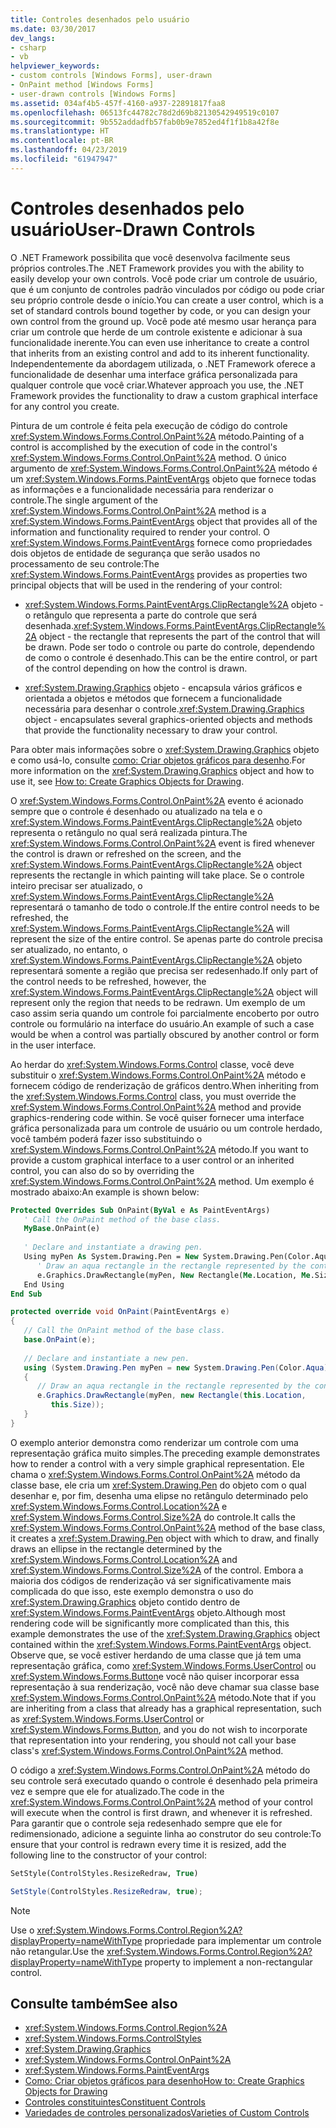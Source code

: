 ```yaml
---
title: Controles desenhados pelo usuário
ms.date: 03/30/2017
dev_langs:
- csharp
- vb
helpviewer_keywords:
- custom controls [Windows Forms], user-drawn
- OnPaint method [Windows Forms]
- user-drawn controls [Windows Forms]
ms.assetid: 034af4b5-457f-4160-a937-22891817faa8
ms.openlocfilehash: 06513fc44782c78d2d69b82130542949519c0107
ms.sourcegitcommit: 9b552addadfb57fab0b9e7852ed4f1f1b8a42f8e
ms.translationtype: HT
ms.contentlocale: pt-BR
ms.lasthandoff: 04/23/2019
ms.locfileid: "61947947"
---
```

# <a name="user-drawn-controls"></a><span data-ttu-id="495d7-102">Controles desenhados pelo usuário</span><span class="sxs-lookup"><span data-stu-id="495d7-102">User-Drawn Controls</span></span>
<span data-ttu-id="495d7-103">O .NET Framework possibilita que você desenvolva facilmente seus próprios controles.</span><span class="sxs-lookup"><span data-stu-id="495d7-103">The .NET Framework provides you with the ability to easily develop your own controls.</span></span> <span data-ttu-id="495d7-104">Você pode criar um controle de usuário, que é um conjunto de controles padrão vinculados por código ou pode criar seu próprio controle desde o início.</span><span class="sxs-lookup"><span data-stu-id="495d7-104">You can create a user control, which is a set of standard controls bound together by code, or you can design your own control from the ground up.</span></span> <span data-ttu-id="495d7-105">Você pode até mesmo usar herança para criar um controle que herde de um controle existente e adicionar à sua funcionalidade inerente.</span><span class="sxs-lookup"><span data-stu-id="495d7-105">You can even use inheritance to create a control that inherits from an existing control and add to its inherent functionality.</span></span> <span data-ttu-id="495d7-106">Independentemente da abordagem utilizada, o .NET Framework oferece a funcionalidade de desenhar uma interface gráfica personalizada para qualquer controle que você criar.</span><span class="sxs-lookup"><span data-stu-id="495d7-106">Whatever approach you use, the .NET Framework provides the functionality to draw a custom graphical interface for any control you create.</span></span>  
  
 <span data-ttu-id="495d7-107">Pintura de um controle é feita pela execução de código do controle <xref:System.Windows.Forms.Control.OnPaint%2A> método.</span><span class="sxs-lookup"><span data-stu-id="495d7-107">Painting of a control is accomplished by the execution of code in the control's <xref:System.Windows.Forms.Control.OnPaint%2A> method.</span></span> <span data-ttu-id="495d7-108">O único argumento de <xref:System.Windows.Forms.Control.OnPaint%2A> método é um <xref:System.Windows.Forms.PaintEventArgs> objeto que fornece todas as informações e a funcionalidade necessária para renderizar o controle.</span><span class="sxs-lookup"><span data-stu-id="495d7-108">The single argument of the <xref:System.Windows.Forms.Control.OnPaint%2A> method is a <xref:System.Windows.Forms.PaintEventArgs> object that provides all of the information and functionality required to render your control.</span></span> <span data-ttu-id="495d7-109">O <xref:System.Windows.Forms.PaintEventArgs> fornece como propriedades dois objetos de entidade de segurança que serão usados no processamento de seu controle:</span><span class="sxs-lookup"><span data-stu-id="495d7-109">The <xref:System.Windows.Forms.PaintEventArgs> provides as properties two principal objects that will be used in the rendering of your control:</span></span>  
  
- <span data-ttu-id="495d7-110"><xref:System.Windows.Forms.PaintEventArgs.ClipRectangle%2A> objeto - o retângulo que representa a parte do controle que será desenhada.</span><span class="sxs-lookup"><span data-stu-id="495d7-110"><xref:System.Windows.Forms.PaintEventArgs.ClipRectangle%2A> object - the rectangle that represents the part of the control that will be drawn.</span></span> <span data-ttu-id="495d7-111">Pode ser todo o controle ou parte do controle, dependendo de como o controle é desenhado.</span><span class="sxs-lookup"><span data-stu-id="495d7-111">This can be the entire control, or part of the control depending on how the control is drawn.</span></span>  
  
- <span data-ttu-id="495d7-112"><xref:System.Drawing.Graphics> objeto - encapsula vários gráficos e orientada a objetos e métodos que fornecem a funcionalidade necessária para desenhar o controle.</span><span class="sxs-lookup"><span data-stu-id="495d7-112"><xref:System.Drawing.Graphics> object - encapsulates several graphics-oriented objects and methods that provide the functionality necessary to draw your control.</span></span>  
  
 <span data-ttu-id="495d7-113">Para obter mais informações sobre o <xref:System.Drawing.Graphics> objeto e como usá-lo, consulte [como: Criar objetos gráficos para desenho](../advanced/how-to-create-graphics-objects-for-drawing.md).</span><span class="sxs-lookup"><span data-stu-id="495d7-113">For more information on the <xref:System.Drawing.Graphics> object and how to use it, see [How to: Create Graphics Objects for Drawing](../advanced/how-to-create-graphics-objects-for-drawing.md).</span></span>  
  
 <span data-ttu-id="495d7-114">O <xref:System.Windows.Forms.Control.OnPaint%2A> evento é acionado sempre que o controle é desenhado ou atualizado na tela e o <xref:System.Windows.Forms.PaintEventArgs.ClipRectangle%2A> objeto representa o retângulo no qual será realizada pintura.</span><span class="sxs-lookup"><span data-stu-id="495d7-114">The <xref:System.Windows.Forms.Control.OnPaint%2A> event is fired whenever the control is drawn or refreshed on the screen, and the <xref:System.Windows.Forms.PaintEventArgs.ClipRectangle%2A> object represents the rectangle in which painting will take place.</span></span> <span data-ttu-id="495d7-115">Se o controle inteiro precisar ser atualizado, o <xref:System.Windows.Forms.PaintEventArgs.ClipRectangle%2A> representará o tamanho de todo o controle.</span><span class="sxs-lookup"><span data-stu-id="495d7-115">If the entire control needs to be refreshed, the <xref:System.Windows.Forms.PaintEventArgs.ClipRectangle%2A> will represent the size of the entire control.</span></span> <span data-ttu-id="495d7-116">Se apenas parte do controle precisa ser atualizado, no entanto, o <xref:System.Windows.Forms.PaintEventArgs.ClipRectangle%2A> objeto representará somente a região que precisa ser redesenhado.</span><span class="sxs-lookup"><span data-stu-id="495d7-116">If only part of the control needs to be refreshed, however, the <xref:System.Windows.Forms.PaintEventArgs.ClipRectangle%2A> object will represent only the region that needs to be redrawn.</span></span> <span data-ttu-id="495d7-117">Um exemplo de um caso assim seria quando um controle foi parcialmente encoberto por outro controle ou formulário na interface do usuário.</span><span class="sxs-lookup"><span data-stu-id="495d7-117">An example of such a case would be when a control was partially obscured by another control or form in the user interface.</span></span>  
  
 <span data-ttu-id="495d7-118">Ao herdar do <xref:System.Windows.Forms.Control> classe, você deve substituir o <xref:System.Windows.Forms.Control.OnPaint%2A> método e fornecem código de renderização de gráficos dentro.</span><span class="sxs-lookup"><span data-stu-id="495d7-118">When inheriting from the <xref:System.Windows.Forms.Control> class, you must override the <xref:System.Windows.Forms.Control.OnPaint%2A> method and provide graphics-rendering code within.</span></span> <span data-ttu-id="495d7-119">Se você quiser fornecer uma interface gráfica personalizada para um controle de usuário ou um controle herdado, você também poderá fazer isso substituindo o <xref:System.Windows.Forms.Control.OnPaint%2A> método.</span><span class="sxs-lookup"><span data-stu-id="495d7-119">If you want to provide a custom graphical interface to a user control or an inherited control, you can also do so by overriding the <xref:System.Windows.Forms.Control.OnPaint%2A> method.</span></span> <span data-ttu-id="495d7-120">Um exemplo é mostrado abaixo:</span><span class="sxs-lookup"><span data-stu-id="495d7-120">An example is shown below:</span></span>  
  
```vb  
Protected Overrides Sub OnPaint(ByVal e As PaintEventArgs)  
   ' Call the OnPaint method of the base class.  
   MyBase.OnPaint(e)  
  
   ' Declare and instantiate a drawing pen.  
   Using myPen As System.Drawing.Pen = New System.Drawing.Pen(Color.Aqua)  
      ' Draw an aqua rectangle in the rectangle represented by the control.  
      e.Graphics.DrawRectangle(myPen, New Rectangle(Me.Location, Me.Size))  
   End Using
End Sub  
```  
  
```csharp  
protected override void OnPaint(PaintEventArgs e)  
{  
   // Call the OnPaint method of the base class.  
   base.OnPaint(e);  
  
   // Declare and instantiate a new pen.  
   using (System.Drawing.Pen myPen = new System.Drawing.Pen(Color.Aqua))  
   {
      // Draw an aqua rectangle in the rectangle represented by the control.  
      e.Graphics.DrawRectangle(myPen, new Rectangle(this.Location,   
         this.Size));  
   }
}  
```  
  
 <span data-ttu-id="495d7-121">O exemplo anterior demonstra como renderizar um controle com uma representação gráfica muito simples.</span><span class="sxs-lookup"><span data-stu-id="495d7-121">The preceding example demonstrates how to render a control with a very simple graphical representation.</span></span> <span data-ttu-id="495d7-122">Ele chama o <xref:System.Windows.Forms.Control.OnPaint%2A> método da classe base, ele cria um <xref:System.Drawing.Pen> do objeto com o qual desenhar e, por fim, desenha uma elipse no retângulo determinado pelo <xref:System.Windows.Forms.Control.Location%2A> e <xref:System.Windows.Forms.Control.Size%2A> do controle.</span><span class="sxs-lookup"><span data-stu-id="495d7-122">It calls the <xref:System.Windows.Forms.Control.OnPaint%2A> method of the base class, it creates a <xref:System.Drawing.Pen> object with which to draw, and finally draws an ellipse in the rectangle determined by the <xref:System.Windows.Forms.Control.Location%2A> and <xref:System.Windows.Forms.Control.Size%2A> of the control.</span></span> <span data-ttu-id="495d7-123">Embora a maioria dos códigos de renderização vá ser significativamente mais complicada do que isso, este exemplo demonstra o uso do <xref:System.Drawing.Graphics> objeto contido dentro de <xref:System.Windows.Forms.PaintEventArgs> objeto.</span><span class="sxs-lookup"><span data-stu-id="495d7-123">Although most rendering code will be significantly more complicated than this, this example demonstrates the use of the <xref:System.Drawing.Graphics> object contained within the <xref:System.Windows.Forms.PaintEventArgs> object.</span></span> <span data-ttu-id="495d7-124">Observe que, se você estiver herdando de uma classe que já tem uma representação gráfica, como <xref:System.Windows.Forms.UserControl> ou <xref:System.Windows.Forms.Button>e você não quiser incorporar essa representação à sua renderização, você não deve chamar sua classe base <xref:System.Windows.Forms.Control.OnPaint%2A> método.</span><span class="sxs-lookup"><span data-stu-id="495d7-124">Note that if you are inheriting from a class that already has a graphical representation, such as <xref:System.Windows.Forms.UserControl> or <xref:System.Windows.Forms.Button>, and you do not wish to incorporate that representation into your rendering, you should not call your base class's <xref:System.Windows.Forms.Control.OnPaint%2A> method.</span></span>  
  
 <span data-ttu-id="495d7-125">O código a <xref:System.Windows.Forms.Control.OnPaint%2A> método do seu controle será executado quando o controle é desenhado pela primeira vez e sempre que ele for atualizado.</span><span class="sxs-lookup"><span data-stu-id="495d7-125">The code in the <xref:System.Windows.Forms.Control.OnPaint%2A> method of your control will execute when the control is first drawn, and whenever it is refreshed.</span></span> <span data-ttu-id="495d7-126">Para garantir que o controle seja redesenhado sempre que ele for redimensionado, adicione a seguinte linha ao construtor do seu controle:</span><span class="sxs-lookup"><span data-stu-id="495d7-126">To ensure that your control is redrawn every time it is resized, add the following line to the constructor of your control:</span></span>  
  
```vb  
SetStyle(ControlStyles.ResizeRedraw, True)  
```  
  
```csharp  
SetStyle(ControlStyles.ResizeRedraw, true);  
```  
  
> [!NOTE]
>  <span data-ttu-id="495d7-127">Use o <xref:System.Windows.Forms.Control.Region%2A?displayProperty=nameWithType> propriedade para implementar um controle não retangular.</span><span class="sxs-lookup"><span data-stu-id="495d7-127">Use the <xref:System.Windows.Forms.Control.Region%2A?displayProperty=nameWithType> property to implement a non-rectangular control.</span></span>  
  
## <a name="see-also"></a><span data-ttu-id="495d7-128">Consulte também</span><span class="sxs-lookup"><span data-stu-id="495d7-128">See also</span></span>

- <xref:System.Windows.Forms.Control.Region%2A>
- <xref:System.Windows.Forms.ControlStyles>
- <xref:System.Drawing.Graphics>
- <xref:System.Windows.Forms.Control.OnPaint%2A>
- <xref:System.Windows.Forms.PaintEventArgs>
- [<span data-ttu-id="495d7-129">Como: Criar objetos gráficos para desenho</span><span class="sxs-lookup"><span data-stu-id="495d7-129">How to: Create Graphics Objects for Drawing</span></span>](../advanced/how-to-create-graphics-objects-for-drawing.md)
- [<span data-ttu-id="495d7-130">Controles constituintes</span><span class="sxs-lookup"><span data-stu-id="495d7-130">Constituent Controls</span></span>](constituent-controls.md)
- [<span data-ttu-id="495d7-131">Variedades de controles personalizados</span><span class="sxs-lookup"><span data-stu-id="495d7-131">Varieties of Custom Controls</span></span>](varieties-of-custom-controls.md)
